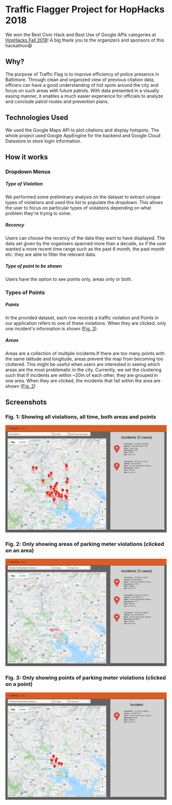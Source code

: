 # Traffic Flagger Project for HopHacks 2018

We won the Best Civic Hack and Best Use of Google APIs categories at [HopHacks Fall 2018](https://www.hackerearth.com/challenges/hackathon/hophacks-fall-2018/)! A big thank you to the organizers and sponsors of this hackathon:smile:

## Why?
The purpose of Traffic Flag is to improve efficiency of police presence in Baltimore. Through clean and organized view of previous citation data, officers can have a good understanding of hot spots around the city and focus on such areas with future patrols. With data presented in a visually easing manner, it enables a much easier experience for officials to analyze and conclude patrol routes and prevention plans.

## Technologies Used
We used the Google Maps API to plot citations and display hotspots. The whole project used Google AppEngine for the backend and Google Cloud Datastore to store login information. 

## How it works

### Dropdown Menus

##### Type of Violation
We performed some preliminary analysis on the dataset to extract unique types of violations and used this list to populate the dropdown. This allows the user to focus on particular types of violations depending on what problem they're trying to solve. 

##### Recency
Users can choose the recency of the data they want to have displayed. The data set given by the organisers spanned more than a decade, so if the user wanted a more recent time range such as the past 6 month, the past month etc. they are able to filter the relevant data.


##### Type of point to be shown
Users have the option to see points only, areas only or both. 

### Types of Points

##### Points
In the provided dataset, each row records a traffic violation and Points in our application refers to one of these violations. When they are clicked, only one incident's information is shown ([Fig. 3](#user-content-fig-3-only-showing-points-of-parking-meter-violations)).

##### Areas
Areas are a collection of multiple incidents.If there are too many points with the same latitude and longitude, areas prevent the map from becoming too cluttered. This might be useful when users are interested in seeing which areas are the most problematic in the city. Currently, we set the clustering such that if incidents are within \~20m of each other, they are grouped in one area. When they are clicked, the incidents that fall within the area are shown ([Fig. 2](user-content-fig-2-only-showing-areas-of-parking-meter-violations))

## Screenshots 

### Fig. 1: Showing all violations, all time, both areas and points
![](screenshots/ss1.png)

### Fig. 2: Only showing areas of parking meter violations (clicked on an area)

![](screenshots/ss2.png)

### Fig. 3: Only showing points of parking meter violations (clicked on a point)
![](screenshots/ss3.png)

